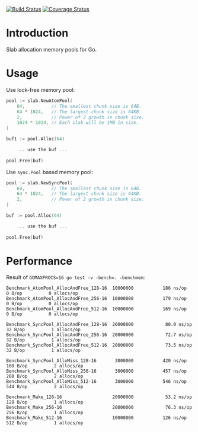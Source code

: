 [![Build Status](https://travis-ci.org/funny/slab.svg)](https://travis-ci.org/funny/slab)
[![Coverage Status](https://coveralls.io/repos/funny/slab/badge.svg?branch=master&service=github)](https://coveralls.io/github/funny/slab?branch=master)

Introduction
============

Slab allocation memory pools for Go.

Usage
=====

Use lock-free memory pool:
```go
pool := slab.NewAtomPool(
	64,          // The smallest chunk size is 64B.
	64 * 1024,   // The largest chunk size is 64KB.
	2,           // Power of 2 growth in chunk size.
	1024 * 1024, // Each slab will be 1MB in size.
)

buf1 := pool.Alloc(64)

    ... use the buf ...
	
pool.Free(buf)
```

Use `sync.Pool` based memory pool:
```go
pool := slab.NewSyncPool(
	64,          // The smallest chunk size is 64B.
	64 * 1024,   // The largest chunk size is 64KB.
	2,           // Power of 2 growth in chunk size.
)

buf := pool.Alloc(64)

    ... use the buf ...
	
pool.Free(buf)
```

Performance
===========

Result of `GOMAXPROCS=16 go test -v -bench=. -benchmem`:

```
Benchmark_AtomPool_AllocAndFree_128-16	10000000	       186 ns/op	       0 B/op	       0 allocs/op
Benchmark_AtomPool_AllocAndFree_256-16	10000000	       179 ns/op	       0 B/op	       0 allocs/op
Benchmark_AtomPool_AllocAndFree_512-16	10000000	       169 ns/op	       0 B/op	       0 allocs/op

Benchmark_SyncPool_AllocAndFree_128-16	20000000	        80.0 ns/op	      32 B/op	       1 allocs/op
Benchmark_SyncPool_AllocAndFree_256-16	20000000	        72.7 ns/op	      32 B/op	       1 allocs/op
Benchmark_SyncPool_AllocAndFree_512-16	20000000	        73.5 ns/op	      32 B/op	       1 allocs/op

Benchmark_SyncPool_AlloMiss_128-16    	 3000000	       420 ns/op	     160 B/op	       2 allocs/op
Benchmark_SyncPool_AlloMiss_256-16    	 3000000	       457 ns/op	     288 B/op	       2 allocs/op
Benchmark_SyncPool_AlloMiss_512-16    	 3000000	       546 ns/op	     544 B/op	       2 allocs/op

Benchmark_Make_128-16                 	20000000	        53.2 ns/op	     128 B/op	       1 allocs/op
Benchmark_Make_256-16                 	20000000	        76.3 ns/op	     256 B/op	       1 allocs/op
Benchmark_Make_512-16                 	10000000	       126 ns/op	     512 B/op	       1 allocs/op
```
